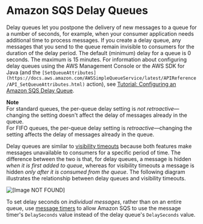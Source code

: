 # Amazon SQS Delay Queues<a name="sqs-delay-queues"></a>

Delay queues let you postpone the delivery of new messages to a queue for a number of seconds, for example, when your consumer application needs additional time to process messages\. If you create a delay queue, any messages that you send to the queue remain invisible to consumers for the duration of the delay period\. The default \(minimum\) delay for a queue is 0 seconds\. The maximum is 15 minutes\. For information about configuring delay queues using the AWS Management Console or the AWS SDK for Java \(and the `[SetQueueAttributes](https://docs.aws.amazon.com/AWSSimpleQueueService/latest/APIReference/API_SetQueueAttributes.html)` action\), see [Tutorial: Configuring an Amazon SQS Delay Queue](sqs-configure-delay-queue.md)\.

**Note**  
For standard queues, the per\-queue delay setting is *not retroactive*—changing the setting doesn't affect the delay of messages already in the queue\.  
For FIFO queues, the per\-queue delay setting is *retroactive*—changing the setting affects the delay of messages already in the queue\.

Delay queues are similar to [visibility timeouts](sqs-visibility-timeout.md) because both features make messages unavailable to consumers for a specific period of time\. The difference between the two is that, for delay queues, a message is hidden *when it is first added to queue*, whereas for visibility timeouts a message is hidden *only after it is consumed from the queue*\. The following diagram illustrates the relationship between delay queues and visibility timeouts\. 

![\[Image NOT FOUND\]](http://docs.aws.amazon.com/AWSSimpleQueueService/latest/SQSDeveloperGuide/images/sqs-delay-queues-diagram.png)

To set delay seconds on *individual messages*, rather than on an entire queue, use [message timers](sqs-message-timers.md) to allow Amazon SQS to use the message timer's `DelaySeconds` value instead of the delay queue's `DelaySeconds` value\.